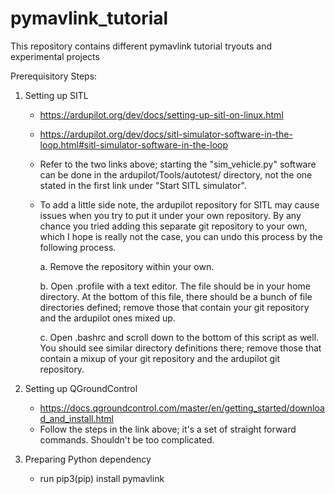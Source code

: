 # pymavlink_tutorial
This repository contains different pymavlink tutorial tryouts and experimental projects 

Prerequisitory Steps:
  1. Setting up SITL
      - https://ardupilot.org/dev/docs/setting-up-sitl-on-linux.html
      - https://ardupilot.org/dev/docs/sitl-simulator-software-in-the-loop.html#sitl-simulator-software-in-the-loop
      - Refer to the two links above; starting the "sim_vehicle.py" software can be done in the ardupilot/Tools/autotest/ directory, not the one stated in         the first link under "Start SITL simulator". 
      - To add a little side note, the ardupilot repository for SITL may cause issues when you try to put it under your own repository. By any chance you           tried adding this separate git repository to your own, which I hope is really not the case, you can undo this process by the following process.
        
        a. Remove the repository within your own.
        
        b. Open .profile with a text editor. The file should be in your home directory. At the bottom of this file, there should be a bunch of file                    directories defined; remove those that contain your git repository and the ardupilot ones mixed up.
        
        c. Open .bashrc and scroll down to the bottom of this script as well. You should see similar directory definitions there; remove those that contain            a mixup of your git repository and the ardupilot git repository.
      
  3. Setting up QGroundControl
      - https://docs.qgroundcontrol.com/master/en/getting_started/download_and_install.html
      - Follow the steps in the link above; it's a set of straight forward commands. Shouldn't be too complicated.
  
  5. Preparing Python dependency
      - run pip3(pip) install pymavlink

